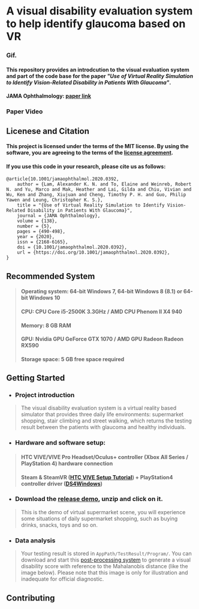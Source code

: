 # A visual disability evaluation system to help identify glaucoma based on VR
### Gif.
#### This repository provides an introdcution to the visual evaluation system and part of the code base for the paper *"Use of Virtual Reality Simulation to Identify Vision-Related Disability in Patients With Glaucoma"*.
#### JAMA Ophthalmology: [paper link](https://jamanetwork.com/journals/jamaophthalmology/fullarticle/2762850)
### Paper Video

## Licenese and Citation
#### This project is licensed under the terms of the MIT license. By using the software, you are agreeing to the terms of the [license agreement](LICENSE).

#### If you use this code in your research, please cite us as follows:
```
@article{10.1001/jamaophthalmol.2020.0392,
    author = {Lam, Alexander K. N. and To, Elaine and Weinreb, Robert N. and Yu, Marco and Mak, Heather and Lai, Gilda and Chiu, Vivian and Wu, Ken and Zhang, Xiujuan and Cheng, Timothy P. H. and Guo, Philip Yawen and Leung, Christopher K. S.},
    title = "{Use of Virtual Reality Simulation to Identify Vision-Related Disability in Patients With Glaucoma}",
    journal = {JAMA Ophthalmology},
    volume = {138},
    number = {5},
    pages = {490-498},
    year = {2020},
    issn = {2168-6165},
    doi = {10.1001/jamaophthalmol.2020.0392},
    url = {https://doi.org/10.1001/jamaophthalmol.2020.0392},
}
```
## Recommended System
> #### Operating system: 64-bit Windows 7, 64-bit Windows 8 (8.1) or 64-bit Windows 10
> #### CPU: CPU Core i5-2500K 3.3GHz / AMD CPU Phenom II X4 940
> #### Memory: 8 GB RAM
> #### GPU: Nvidia GPU GeForce GTX 1070 / AMD GPU Radeon Radeon RX590
> #### Storage space: 5 GB free space required

## Getting Started
- ### Project introduction
> The visual disability evaluation system is a virtual reality based simulator that provides three daily life environments: supermarket shopping, stair climbing and street walking, which returns the testing result between the patients with glaucoma and healthy individuals.
- ### Hardware and software setup:
> #### HTC VIVE/VIVE Pro Headset/Oculus+ controller (Xbox All Series / PlayStation 4) hardware connection
> #### Steam & SteamVR ([HTC VIVE Setup Tutorial](https://support.steampowered.com/steamvr/HTC_Vive/)) + PlayStation4 controller driver ([DS4Windows](https://ryochan7.github.io/ds4windows-site/))
- ### Download the [release demo](https://github.com/RealBrandonChen/VisualDisabilitySim/releases/download/Compiled/Integrated_VR_Project_Build.7z), unzip and click on it.
> This is the demo of virtual supermarket scene, you will experience some situations of daily supermarket shopping, such as buying drinks, snacks, toys and so on.
- ### Data analysis
> Your testing result is stored in `AppPath/TestResult/Program/`. You can download and start this [post-processing system](https://github.com/RealBrandonChen/VisualDisabilitySim/releases/download/Compiled/VR.Visual.Disability.Performance.Scoring.rar) to generate a visual disability score with reference to the Mahalanobis distance (like the image below). Please note that this image is only for illustration and inadequate for official diagnostic.
## Contributing
